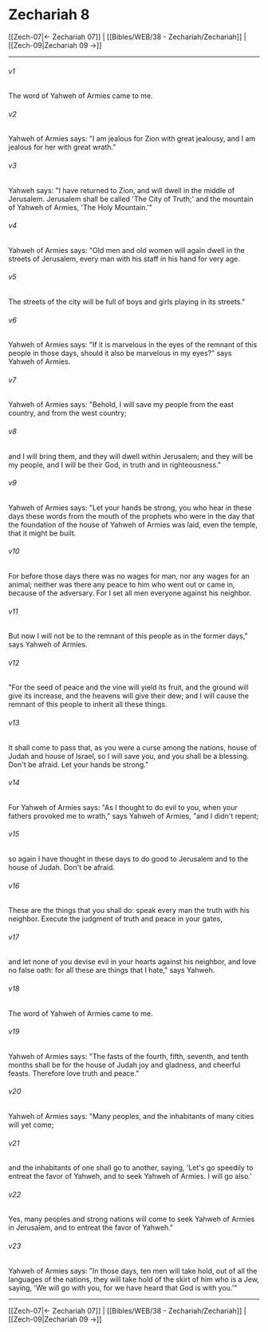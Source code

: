 # Zechariah 8

[[Zech-07|← Zechariah 07]] | [[Bibles/WEB/38 - Zechariah/Zechariah]] | [[Zech-09|Zechariah 09 →]]
***



###### v1 
The word of Yahweh of Armies came to me. 

###### v2 
Yahweh of Armies says: "I am jealous for Zion with great jealousy, and I am jealous for her with great wrath." 

###### v3 
Yahweh says: "I have returned to Zion, and will dwell in the middle of Jerusalem. Jerusalem shall be called 'The City of Truth;' and the mountain of Yahweh of Armies, 'The Holy Mountain.'" 

###### v4 
Yahweh of Armies says: "Old men and old women will again dwell in the streets of Jerusalem, every man with his staff in his hand for very age. 

###### v5 
The streets of the city will be full of boys and girls playing in its streets." 

###### v6 
Yahweh of Armies says: "If it is marvelous in the eyes of the remnant of this people in those days, should it also be marvelous in my eyes?" says Yahweh of Armies. 

###### v7 
Yahweh of Armies says: "Behold, I will save my people from the east country, and from the west country; 

###### v8 
and I will bring them, and they will dwell within Jerusalem; and they will be my people, and I will be their God, in truth and in righteousness." 

###### v9 
Yahweh of Armies says: "Let your hands be strong, you who hear in these days these words from the mouth of the prophets who were in the day that the foundation of the house of Yahweh of Armies was laid, even the temple, that it might be built. 

###### v10 
For before those days there was no wages for man, nor any wages for an animal; neither was there any peace to him who went out or came in, because of the adversary. For I set all men everyone against his neighbor. 

###### v11 
But now I will not be to the remnant of this people as in the former days," says Yahweh of Armies. 

###### v12 
"For the seed of peace and the vine will yield its fruit, and the ground will give its increase, and the heavens will give their dew; and I will cause the remnant of this people to inherit all these things. 

###### v13 
It shall come to pass that, as you were a curse among the nations, house of Judah and house of Israel, so I will save you, and you shall be a blessing. Don't be afraid. Let your hands be strong." 

###### v14 
For Yahweh of Armies says: "As I thought to do evil to you, when your fathers provoked me to wrath," says Yahweh of Armies, "and I didn't repent; 

###### v15 
so again I have thought in these days to do good to Jerusalem and to the house of Judah. Don't be afraid. 

###### v16 
These are the things that you shall do: speak every man the truth with his neighbor. Execute the judgment of truth and peace in your gates, 

###### v17 
and let none of you devise evil in your hearts against his neighbor, and love no false oath: for all these are things that I hate," says Yahweh. 

###### v18 
The word of Yahweh of Armies came to me. 

###### v19 
Yahweh of Armies says: "The fasts of the fourth, fifth, seventh, and tenth months shall be for the house of Judah joy and gladness, and cheerful feasts. Therefore love truth and peace." 

###### v20 
Yahweh of Armies says: "Many peoples, and the inhabitants of many cities will yet come; 

###### v21 
and the inhabitants of one shall go to another, saying, 'Let's go speedily to entreat the favor of Yahweh, and to seek Yahweh of Armies. I will go also.' 

###### v22 
Yes, many peoples and strong nations will come to seek Yahweh of Armies in Jerusalem, and to entreat the favor of Yahweh." 

###### v23 
Yahweh of Armies says: "In those days, ten men will take hold, out of all the languages of the nations, they will take hold of the skirt of him who is a Jew, saying, 'We will go with you, for we have heard that God is with you.'"

***
[[Zech-07|← Zechariah 07]] | [[Bibles/WEB/38 - Zechariah/Zechariah]] | [[Zech-09|Zechariah 09 →]]

